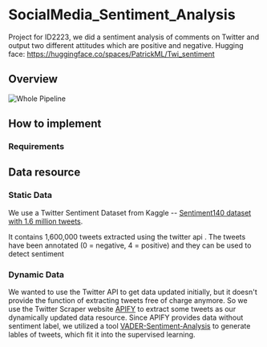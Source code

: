 # SocialMedia_Sentiment_Analysis


Project for ID2223, we did a sentiment analysis of comments on Twitter and output two different attitudes which are positive and negative.
Hugging face: https://huggingface.co/spaces/PatrickML/Twi_sentiment

## Overview
![Whole Pipeline](https://github.com/ZhihanX/SocialMedia_Sentiment_Analysis/edit/main/pipeline.png)
## How to implement
### Requirements
## Data resource
### Static Data
We use a Twitter Sentiment Dataset from Kaggle -- [Sentiment140 dataset with 1.6 million tweets](https://www.kaggle.com/datasets/kazanova/sentiment140).

It contains 1,600,000 tweets extracted using the twitter api . The tweets have been annotated (0 = negative, 4 = positive) and they can be used to detect sentiment 

### Dynamic Data
We wanted to use the Twitter API to get data updated initially, but it doesn't provide the function of extracting tweets free of charge anymore. So we use the Twitter Scraper website [APIFY](https://console.apify.com/) to extract some tweets as our dynamically updated data resource. Since APIFY provides data without sentiment label, we utilized a tool [VADER-Sentiment-Analysis](https://github.com/cjhutto/vaderSentiment) to generate lables of tweets, which fit it into the supervised learning.
